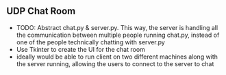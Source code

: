 UDP Chat Room
-----------------------------

* TODO: Abstract chat.py & server.py. This way, the server is handling all the communication between multiple people running chat.py, instead of one of the people technically chatting with server.py
* Use Tkinter to create the UI for the chat room
* ideally would be able to run client on two different machines along with the server running, allowing the users to connect to the server to chat